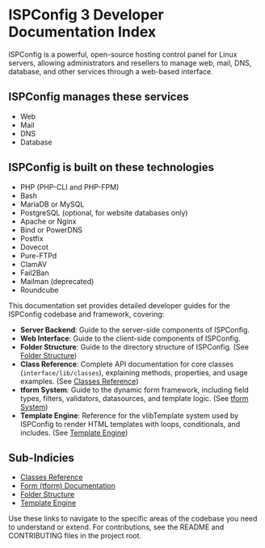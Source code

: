# ISPConfig 3 Developer Documentation Index

ISPConfig is a powerful, open-source hosting control panel for Linux servers, allowing administrators and resellers to manage web, mail, DNS, database, and other services through a web-based interface.

## ISPConfig manages these services

- Web
- Mail
- DNS
- Database

## ISPConfig is built on these technologies

- PHP (PHP-CLI and PHP-FPM)
- Bash
- MariaDB or MySQL
- PostgreSQL (optional, for website databases only)
- Apache or Nginx
- Bind or PowerDNS
- Postfix
- Dovecot
- Pure-FTPd
- ClamAV
- Fail2Ban
- Mailman (deprecated)
- Roundcube

This documentation set provides detailed developer guides for the ISPConfig codebase and framework, covering:

- **Server Backend**: Guide to the server-side components of ISPConfig.
- **Web Interface**: Guide to the client-side components of ISPConfig.
- **Folder Structure**: Guide to the directory structure of ISPConfig. (See [Folder Structure](folder-structure.md))
- **Class Reference**: Complete API documentation for core classes (`interface/lib/classes`), explaining methods, properties, and usage examples. (See [Classes Reference](classes/index.md))
- **tform System**: Guide to the dynamic form framework, including field types, filters, validators, datasources, and template logic. (See [tform System](tform/index.md))
- **Template Engine**: Reference for the vlibTemplate system used by ISPConfig to render HTML templates with loops, conditionals, and includes. (See [Template Engine](tform/template-logic.md))

## Sub-Indicies
- [Classes Reference](classes/index.md)
- [Form (tform) Documentation](tform/index.md)
- [Folder Structure](folder-structure.md)
- [Template Engine](tform/template-logic.md)

Use these links to navigate to the specific areas of the codebase you need to understand or extend. For contributions, see the README and CONTRIBUTING files in the project root.
